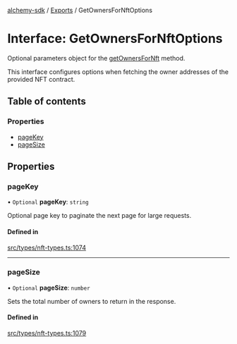 [alchemy-sdk](../README.md) / [Exports](../modules.md) / GetOwnersForNftOptions

# Interface: GetOwnersForNftOptions

Optional parameters object for the [getOwnersForNft](../classes/NftNamespace.md#getownersfornft) method.

This interface configures options when fetching the owner addresses of the
provided NFT contract.

## Table of contents

### Properties

- [pageKey](GetOwnersForNftOptions.md#pagekey)
- [pageSize](GetOwnersForNftOptions.md#pagesize)

## Properties

### pageKey

• `Optional` **pageKey**: `string`

Optional page key to paginate the next page for large requests.

#### Defined in

[src/types/nft-types.ts:1074](https://github.com/alchemyplatform/alchemy-sdk-js/blob/fb68bb4a/src/types/nft-types.ts#L1074)

___

### pageSize

• `Optional` **pageSize**: `number`

Sets the total number of owners to return in the response.

#### Defined in

[src/types/nft-types.ts:1079](https://github.com/alchemyplatform/alchemy-sdk-js/blob/fb68bb4a/src/types/nft-types.ts#L1079)
